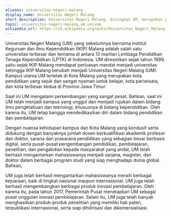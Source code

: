 ```yaml
---
aliases: universitas-negeri-malang
display_name: Universitas Negeri Malang
short_description: Universitas Negeri Malang, disingkat UM, merupakan perguruan tinggi negeri yang terletak di Malang dan Blitar, Jawa Timur, Indonesia. Universitas yang didirikan pada tanggal 18 Oktober 1954 ini sebelumnya bernama Perguruan Tinggi Pendidikan Guru Malang, lalu IKIP Malang (1964–1999) yang membuatnya menjadi salah satu IKIP tertua di Indonesia. Rektor UM saat ini dijabat oleh Prof. Dr. H. AH. Rofi'uddin, M.Pd.
topic: universitas-negeri-malang,um,univum
wikipedia_url: https://id.wikipedia.org/wiki/Universitas_Negeri_Malang
---
```

Universitas Negeri Malang (UM) yang sebelumnya bernama Institut Keguruan dan Ilmu Kependidikan (IKIP) Malang adalah salah satu universitas terbesar dan ternama di antara 13 mantan Lembaga Pendidikan Tenaga Kependidikan (LPTK) di Indonesia. UM diresmikan sejak tahun 1999, yaitu sejak IKIP Malang mendapat perluasan mandat menjadi universitas sehingga IKIP Malang berubah menjadi Universitas Negeri Malang (UM). Kampus utama UM terletak di Kota Malang yang merupakan kota pendidikan yang sejuk dan sangat nyaman untuk belajar, kota pariwisata, dan kota terbesar kedua di Provinsi Jawa Timur.

Saat ini UM mengalami perkembangan yang sangat pesat. Bahkan, saat ini UM telah menjadi kampus yang unggul dan menjadi rujukan dalam bidang ilmu pengetahuan dan teknologi, khususnya di bidang kependidikan. Oleh karena itu, UM tetap bangga mendedikasikan diri dalam bidang pendidikan dan pembelajaran.

Dengan nuansa kehidupan kampus dan Kota Malang yang kondusif serta didukung dengan banyaknya jumlah dosen berkualifikasi akademik profesor dan doktor, sarana dan prasarana pendidikan yang sebagian besar berbasis digital, serta pusat-pusat pengembangan pendidikan, pembelajaran, penelitian, dan pengabdian kepada masyarakat yang andal, UM telah berhasil mengantarkan mahasiswanya menjadi sarjana, magister, dan doktor dalam berbagai program studi yang siap menghadapi dunia global. Bahkan,

UM juga telah berhasil mengantarkan mahasiswanya meraih berbagai kejuaraan, baik di tingkat nasional maupun internasional. UM juga telah berhasil mengembangkan berbagai produk inovasi pembelajaran. Oleh karena itu, pada tahun 2017, Pemerintah Pusat menetapkan UM sebagai pusat unggulan inovasi pembelajaran. Selain itu, UM juga telah banyak menghasilkan produk-produk penelitian yang memiliki hak paten, terpublikasi internasional, serta siap dihilirisasi dan dikomersialisasi.
